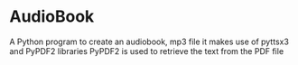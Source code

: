 # AudioBook
A Python program to create an audiobook, mp3 file it makes use of pyttsx3 and PyPDF2 libraries
PyPDF2 is used to retrieve the text from the PDF file
